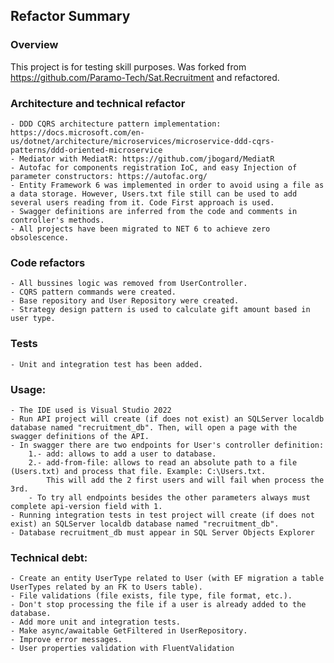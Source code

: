 ## Refactor Summary

### Overview 
This project is for testing skill purposes. Was forked from https://github.com/Paramo-Tech/Sat.Recruitment and refactored.

### Architecture and technical refactor
	- DDD CQRS architecture pattern implementation: https://docs.microsoft.com/en-us/dotnet/architecture/microservices/microservice-ddd-cqrs-patterns/ddd-oriented-microservice
	- Mediator with MediatR: https://github.com/jbogard/MediatR
	- Autofac for components registration IoC, and easy Injection of parameter constructors: https://autofac.org/ 
	- Entity Framework 6 was implemented in order to avoid using a file as a data storage. However, Users.txt file still can be used to add several users reading from it. Code First approach is used.
	- Swagger definitions are inferred from the code and comments in controller's methods.
	- All projects have been migrated to NET 6 to achieve zero obsolescence.

### Code refactors
	- All bussines logic was removed from UserController.
	- CQRS pattern commands were created.
	- Base repository and User Repository were created.
	- Strategy design pattern is used to calculate gift amount based in user type.

### Tests
	- Unit and integration test has been added.	

### Usage:
	- The IDE used is Visual Studio 2022
	- Run API project will create (if does not exist) an SQLServer localdb database named "recruitment_db". Then, will open a page with the swagger definitions of the API.
	- In swagger there are two endpoints for User's controller definition:
		1.- add: allows to add a user to database.
		2.- add-from-file: allows to read an absolute path to a file (Users.txt) and process that file. Example: C:\Users.txt. 
		    This will add the 2 first users and will fail when process the 3rd.
		- To try all endpoints besides the other parameters always must complete api-version field with 1.
	- Running integration tests in test project will create (if does not exist) an SQLServer localdb database named "recruitment_db".
	- Database recruitment_db must appear in SQL Server Objects Explorer
	
### Technical debt:
	- Create an entity UserType related to User (with EF migration a table UserTypes related by an FK to Users table).
	- File validations (file exists, file type, file format, etc.).
	- Don't stop processing the file if a user is already added to the database.
	- Add more unit and integration tests.
	- Make async/awaitable GetFiltered in UserRepository.
	- Improve error messages.
	- User properties validation with FluentValidation
	
